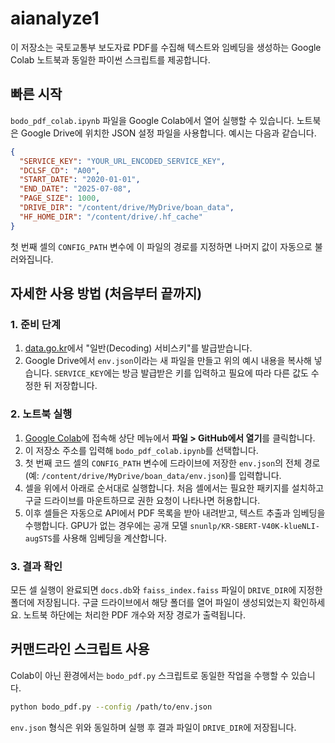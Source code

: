 # aianalyze1

이 저장소는 국토교통부 보도자료 PDF를 수집해 텍스트와 임베딩을 생성하는 Google Colab 노트북과 동일한 파이썬 스크립트를 제공합니다.

## 빠른 시작
`bodo_pdf_colab.ipynb` 파일을 Google Colab에서 열어 실행할 수 있습니다. 노트북은 Google Drive에 위치한 JSON 설정 파일을 사용합니다. 예시는 다음과 같습니다.

```json
{
  "SERVICE_KEY": "YOUR_URL_ENCODED_SERVICE_KEY",
  "DCLSF_CD": "A00",
  "START_DATE": "2020-01-01",
  "END_DATE": "2025-07-08",
  "PAGE_SIZE": 1000,
  "DRIVE_DIR": "/content/drive/MyDrive/boan_data",
  "HF_HOME_DIR": "/content/drive/.hf_cache"
}
```

첫 번째 셀의 `CONFIG_PATH` 변수에 이 파일의 경로를 지정하면 나머지 값이 자동으로 불러와집니다.

## 자세한 사용 방법 (처음부터 끝까지)

### 1. 준비 단계
1. [data.go.kr](https://www.data.go.kr)에서 "일반(Decoding) 서비스키"를 발급받습니다.
2. Google Drive에서 `env.json`이라는 새 파일을 만들고 위의 예시 내용을 복사해 넣습니다. `SERVICE_KEY`에는 방금 발급받은 키를 입력하고 필요에 따라 다른 값도 수정한 뒤 저장합니다.

### 2. 노트북 실행
1. [Google Colab](https://colab.research.google.com)에 접속해 상단 메뉴에서 **파일 > GitHub에서 열기**를 클릭합니다.
2. 이 저장소 주소를 입력해 `bodo_pdf_colab.ipynb`를 선택합니다.
3. 첫 번째 코드 셀의 `CONFIG_PATH` 변수에 드라이브에 저장한 `env.json`의 전체 경로(예: `/content/drive/MyDrive/boan_data/env.json`)를 입력합니다.
4. 셀을 위에서 아래로 순서대로 실행합니다. 처음 셀에서는 필요한 패키지를 설치하고 구글 드라이브를 마운트하므로 권한 요청이 나타나면 허용합니다.
5. 이후 셀들은 자동으로 API에서 PDF 목록을 받아 내려받고, 텍스트 추출과 임베딩을 수행합니다. GPU가 없는 경우에는 공개 모델 `snunlp/KR-SBERT-V40K-klueNLI-augSTS`를 사용해 임베딩을 계산합니다.

### 3. 결과 확인
모든 셀 실행이 완료되면 `docs.db`와 `faiss_index.faiss` 파일이 `DRIVE_DIR`에 지정한 폴더에 저장됩니다. 구글 드라이브에서 해당 폴더를 열어 파일이 생성되었는지 확인하세요. 노트북 하단에는 처리한 PDF 개수와 저장 경로가 출력됩니다.

## 커맨드라인 스크립트 사용
Colab이 아닌 환경에서는 `bodo_pdf.py` 스크립트로 동일한 작업을 수행할 수 있습니다.

```bash
python bodo_pdf.py --config /path/to/env.json
```

`env.json` 형식은 위와 동일하며 실행 후 결과 파일이 `DRIVE_DIR`에 저장됩니다.

